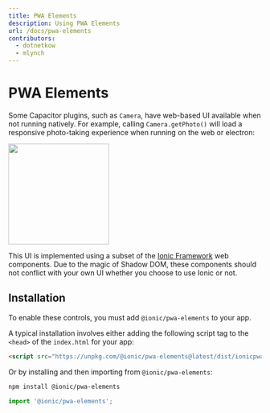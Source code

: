 ```yaml
---
title: PWA Elements
description: Using PWA Elements
url: /docs/pwa-elements
contributors:
  - dotnetkow
  - mlynch
---
```


# PWA Elements

Some Capacitor plugins, such as `Camera`, have web-based UI available when not running natively. For example, calling `Camera.getPhoto()` will 
load a responsive photo-taking experience when running on the web or electron:

<img src="/assets/img/docs/pwa-elements.png" style="height: 200px" />

This UI is implemented using a subset of the [Ionic Framework](http://ionicframework.com/) web components. Due to the magic of Shadow DOM, these components should not conflict
with your own UI whether you choose to use Ionic or not.

## Installation

To enable these controls, you must add `@ionic/pwa-elements` to your app. 

A typical installation involves either adding the following script tag to the `<head>` of the `index.html` for your app:

```html
<script src="https://unpkg.com/@ionic/pwa-elements@latest/dist/ionicpwaelements.js"></script>
```

Or by installing and then importing from `@ionic/pwa-elements`:

```bash
npm install @ionic/pwa-elements
```

```ts
import '@ionic/pwa-elements';
```

